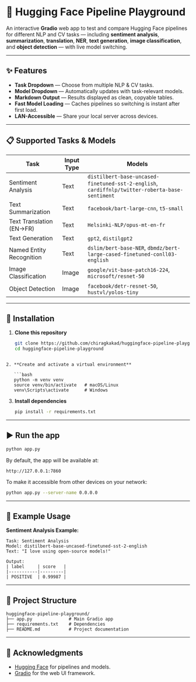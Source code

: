 # 🤗 Hugging Face Pipeline Playground

An interactive **Gradio** web app to test and compare Hugging Face pipelines for different NLP and CV tasks — including **sentiment analysis**, **summarization**, **translation**, **NER**, **text generation**, **image classification**, and **object detection** — with live model switching.


---

## ✨ Features
- **Task Dropdown** — Choose from multiple NLP & CV tasks.
- **Model Dropdown** — Automatically updates with task-relevant models.
- **Markdown Output** — Results displayed as clean, copyable tables.
- **Fast Model Loading** — Caches pipelines so switching is instant after first load.
- **LAN-Accessible** — Share your local server across devices.

---

## 📋 Supported Tasks & Models

| Task                       | Input Type | Models |
|----------------------------|------------|--------|
| Sentiment Analysis         | Text       | `distilbert-base-uncased-finetuned-sst-2-english`, `cardiffnlp/twitter-roberta-base-sentiment` |
| Text Summarization         | Text       | `facebook/bart-large-cnn`, `t5-small` |
| Text Translation (EN→FR)   | Text       | `Helsinki-NLP/opus-mt-en-fr` |
| Text Generation            | Text       | `gpt2`, `distilgpt2` |
| Named Entity Recognition   | Text       | `dslim/bert-base-NER`, `dbmdz/bert-large-cased-finetuned-conll03-english` |
| Image Classification       | Image      | `google/vit-base-patch16-224`, `microsoft/resnet-50` |
| Object Detection           | Image      | `facebook/detr-resnet-50`, `hustvl/yolos-tiny` |

---

## 🚀 Installation

1. **Clone this repository**
   ```bash
   git clone https://github.com/chiragkakad/huggingface-pipeline-playground.git
   cd huggingface-pipeline-playground
```

2. **Create and activate a virtual environment**

   ```bash
   python -m venv venv
   source venv/bin/activate   # macOS/Linux
   venv\Scripts\activate      # Windows
   ```

3. **Install dependencies**

   ```bash
   pip install -r requirements.txt
   ```

---


## ▶️ Run the app

```bash
python app.py
```

By default, the app will be available at:

```
http://127.0.0.1:7860
```

To make it accessible from other devices on your network:

```bash
python app.py --server-name 0.0.0.0
```

---

## 📸 Example Usage

**Sentiment Analysis Example:**

```
Task: Sentiment Analysis
Model: distilbert-base-uncased-finetuned-sst-2-english
Text: "I love using open-source models!"

Output:
| label     | score   |
|-----------|---------|
| POSITIVE  | 0.99987 |
```

---

## 📂 Project Structure

```
huggingface-pipeline-playground/
├── app.py              # Main Gradio app
├── requirements.txt    # Dependencies
├── README.md           # Project documentation
```

---

## 🙌 Acknowledgments

* [Hugging Face](https://huggingface.co/) for pipelines and models.
* [Gradio](https://gradio.app/) for the web UI framework.

```

